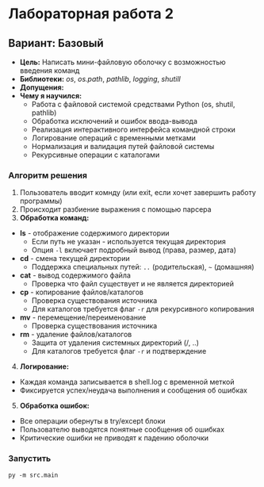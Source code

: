 # Лабораторная работа 2
## Вариант: Базовый
* **Цель:** Написать мини-файловую оболочку с возможностью введения команд
* **Библиотеки:** *os*, *os.path*, *pathlib*, *logging*, *shutill*
* **Допущения:**
* **Чему я научился:**
    - Работа с файловой системой средствами Python (os, shutil, pathlib)
    - Обработка исключений и ошибок ввода-вывода
    - Реализация интерактивного интерфейса командной строки
    - Логирование операций с временными метками
    - Нормализация и валидация путей файловой системы
    - Рекурсивные операции с каталогами
### Алгоритм решения
  1. Пользователь вводит комнду (или exit, если хочет завершить работу программы)
  2. Происходит разбиение выражения с помощью парсера
  3. **Обработка команд:**
   - **ls** - отображение содержимого директории
     - Если путь не указан - используется текущая директория
     - Опция `-l` включает подробный вывод (права, размер, дата)
   - **cd** - смена текущей директории
     - Поддержка специальных путей: `..` (родительская), `~` (домашняя)
   - **cat** - вывод содержимого файла
     - Проверка что файл существует и не является директорией
   - **cp** - копирование файлов/каталогов
     - Проверка существования источника
     - Для каталогов требуется флаг `-r` для рекурсивного копирования
   - **mv** - перемещение/переименование
     - Проверка существования источника
   - **rm** - удаление файлов/каталогов
     - Защита от удаления системных директорий (/, ..)
     - Для каталогов требуется флаг `-r` и подтверждение
  4. **Логирование:**
   - Каждая команда записывается в shell.log с временной меткой
   - Фиксируется успех/неудача выполнения и сообщения об ошибках
  5. **Обработка ошибок:**
   - Все операции обернуты в try/except блоки
   - Пользователю выводятся понятные сообщения об ошибках
   - Критические ошибки не приводят к падению оболочки

  

### Запустить
```py -m src.main``` 
